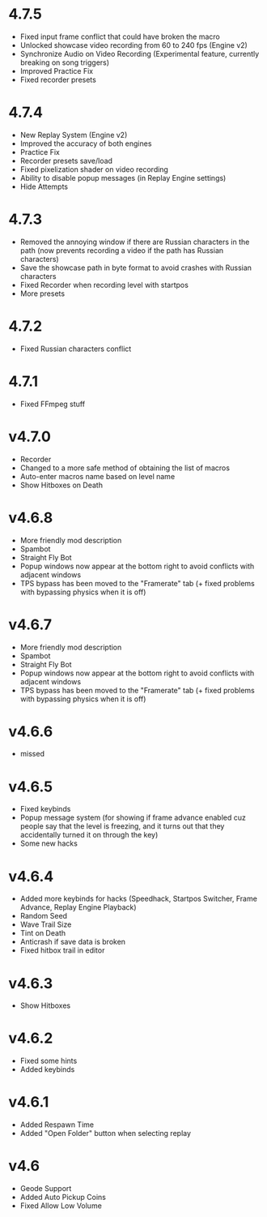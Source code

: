 # 4.7.5
- Fixed input frame conflict that could have broken the macro
- Unlocked showcase video recording from 60 to 240 fps (Engine v2)
- Synchronize Audio on Video Recording (Experimental feature, currently breaking on song triggers)
- Improved Practice Fix
- Fixed recorder presets

# 4.7.4
- New Replay System (Engine v2)
- Improved the accuracy of both engines
- Practice Fix
- Recorder presets save/load
- Fixed pixelization shader on video recording
- Ability to disable popup messages (in Replay Engine settings)
- Hide Attempts

# 4.7.3
- Removed the annoying window if there are Russian characters in the path (now prevents recording a video if the path has Russian characters)
- Save the showcase path in byte format to avoid crashes with Russian characters
- Fixed Recorder when recording level with startpos
- More presets

# 4.7.2
- Fixed Russian characters conflict

# 4.7.1
- Fixed FFmpeg stuff

# v4.7.0
- Recorder
- Сhanged to a more safe method of obtaining the list of macros
- Auto-enter macros name based on level name
- Show Hitboxes on Death

# v4.6.8
- More friendly mod description
- Spambot
- Straight Fly Bot
- Popup windows now appear at the bottom right to avoid conflicts with adjacent windows
- TPS bypass has been moved to the "Framerate" tab (+ fixed problems with bypassing physics when it is off)

# v4.6.7
- More friendly mod description
- Spambot
- Straight Fly Bot
- Popup windows now appear at the bottom right to avoid conflicts with adjacent windows
- TPS bypass has been moved to the "Framerate" tab (+ fixed problems with bypassing physics when it is off)

# v4.6.6
- missed

# v4.6.5
- Fixed keybinds
- Popup message system (for showing if frame advance enabled cuz people say that the level is freezing, and it turns out that they accidentally turned it on through the key)
- Some new hacks

# v4.6.4
- Added more keybinds for hacks (Speedhack, Startpos Switcher, Frame Advance, Replay Engine Playback)
- Random Seed
- Wave Trail Size
- Tint on Death
- Anticrash if save data is broken
- Fixed hitbox trail in editor

# v4.6.3
- Show Hitboxes

# v4.6.2
- Fixed some hints
- Added keybinds

# v4.6.1
- Added Respawn Time
- Added "Open Folder" button when selecting replay

# v4.6
- Geode Support
- Added Auto Pickup Coins
- Fixed Allow Low Volume